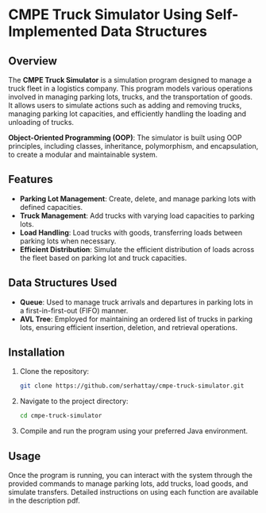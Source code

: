 # CMPE Truck Simulator Using Self-Implemented Data Structures

## Overview

The **CMPE Truck Simulator** is a simulation program designed to manage a truck fleet in a logistics company. This program models various operations involved in managing parking lots, trucks, and the transportation of goods. It allows users to simulate actions such as adding and removing trucks, managing parking lot capacities, and efficiently handling the loading and unloading of trucks.

**Object-Oriented Programming (OOP)**: The simulator is built using OOP principles, including classes, inheritance, polymorphism, and encapsulation, to create a modular and maintainable system.

## Features

- **Parking Lot Management**: Create, delete, and manage parking lots with defined capacities.
- **Truck Management**: Add trucks with varying load capacities to parking lots.
- **Load Handling**: Load trucks with goods, transferring loads between parking lots when necessary.
- **Efficient Distribution**: Simulate the efficient distribution of loads across the fleet based on parking lot and truck capacities.

## Data Structures Used

- **Queue**: Used to manage truck arrivals and departures in parking lots in a first-in-first-out (FIFO) manner.
- **AVL Tree**: Employed for maintaining an ordered list of trucks in parking lots, ensuring efficient insertion, deletion, and retrieval operations.

## Installation

1. Clone the repository:
    ```bash
    git clone https://github.com/serhattay/cmpe-truck-simulator.git
    ```

2. Navigate to the project directory:
    ```bash
    cd cmpe-truck-simulator
    ```

3. Compile and run the program using your preferred Java environment.

## Usage

Once the program is running, you can interact with the system through the provided commands to manage parking lots, add trucks, load goods, and simulate transfers. Detailed instructions on using each function are available in the description pdf.
